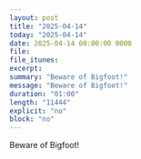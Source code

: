 ```yaml
---
layout: post
title: "2025-04-14"
today: "2025-04-14"
date: 2025-04-14 00:00:00 0000
file:
file_itunes:
excerpt:
summary: "Beware of Bigfoot!"
message: "Beware of Bigfoot!"
duration: "01:00"
length: "11444"
explicit: "no"
block: "no"
---
```

Beware of Bigfoot!

